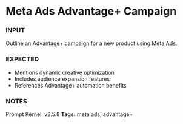 # Meta Ads Advantage+ Campaign
<!-- markdownlint-disable MD001 -->

### INPUT
Outline an Advantage+ campaign for a new product using Meta Ads.

### EXPECTED
- Mentions dynamic creative optimization
- Includes audience expansion features
- References Advantage+ automation benefits

### NOTES
Prompt Kernel: v3.5.8
**Tags:** meta ads, advantage+
